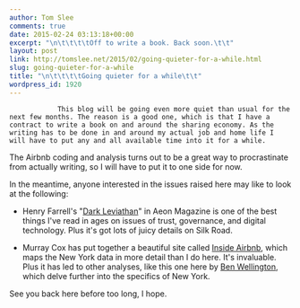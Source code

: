 ```yaml
---
author: Tom Slee
comments: true
date: 2015-02-24 03:13:18+00:00
excerpt: "\n\t\t\t\tOff to write a book. Back soon.\t\t"
layout: post
link: http://tomslee.net/2015/02/going-quieter-for-a-while.html
slug: going-quieter-for-a-while
title: "\n\t\t\t\tGoing quieter for a while\t\t"
wordpress_id: 1920
---
```



				This blog will be going even more quiet than usual for the next few months. The reason is a good one, which is that I have a contract to write a book on and around the sharing economy. As the writing has to be done in and around my actual job and home life I will have to put any and all available time into it for a while.

The Airbnb coding and analysis turns out to be a great way to procrastinate from actually writing, so I will have to put it to one side for now.

In the meantime, anyone interested in the issues raised here may like to look at the following:



	
  * Henry Farrell's "[Dark Leviathan](http://aeon.co/magazine/technology/on-the-high-seas-of-the-hidden-internet/)" in Aeon Magazine is one of the best things I've read in ages on issues of trust, governance, and digital technology. Plus it's got lots of juicy details on Silk Road.

	
  * Murray Cox has put together a beautiful site called [Inside Airbnb](http://insideairbnb.com), which maps the New York data in more detail than I do here. It's invaluable. Plus it has led to other analyses, like this one here by [Ben Wellington](http://iquantny.tumblr.com/post/110747103479/mapping-the-sharing-economy-an-in-depth-view-of), which delve further into the specifics of New York.


See you back here before too long, I hope.		
